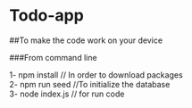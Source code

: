 # Todo-app



##To make the code work on your device 

###From command line

1- npm install // In order to download packages  <br />
2- npm run seed //To initialize the database <br />
3- node index.js // for run code  <br />
